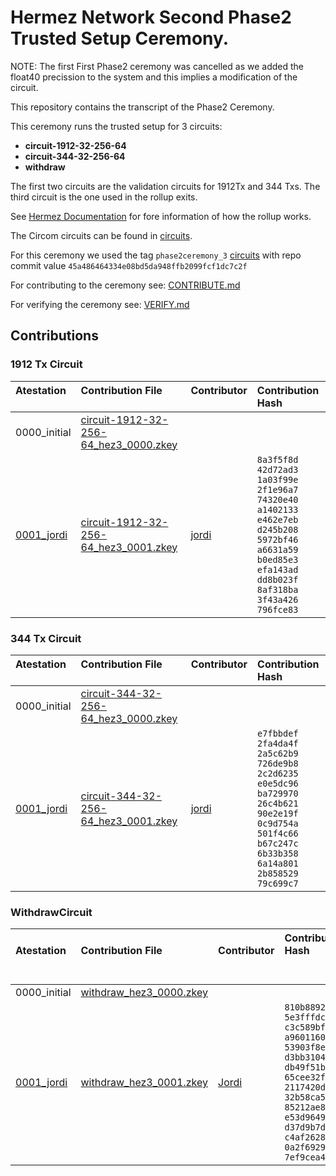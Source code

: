 # Hermez Network Second Phase2 Trusted Setup Ceremony.

NOTE: The first First Phase2 ceremony was cancelled as we added the float40
precission to the system and this implies a modification of the circuit.

This repository contains the transcript of the Phase2 Ceremony.

This ceremony runs the trusted setup for 3 circuits:

* **circuit-1912-32-256-64**
* **circuit-344-32-256-64**
* **withdraw**

The first two circuits are the validation circuits for 1912Tx and 344 Txs.  The third circuit is the one used in the rollup exits.

See [Hermez Documentation](https://docs.hermez.io/#/) for fore information of how the rollup works.

The Circom circuits can be found in [circuits](https://github.com/hermeznetwork/circuits).

For this ceremony we used the tag `phase2ceremony_3` [circuits](https://github.com/hermeznetwork/circuits) with repo commit value  `45a486464334e08bd5da948ffb2099fcf1dc7c2f`

For contributing to the ceremony see: [CONTRIBUTE.md](CONTRIBUTE.md)

For verifying the ceremony see: [VERIFY.md](VERIFY.md)

## Contributions

### 1912 Tx Circuit

| Atestation<br>&nbsp; | Contribution File<br>&nbsp; | Contributor<br>&nbsp; | Contribution Hash &nbsp; &nbsp; &nbsp; &nbsp; &nbsp; &nbsp; |
|:-----|:------------ |:-----|:--------------------------------------|
| 0000_initial | [circuit-1912-32-256-64_hez3_0000.zkey](https://hermez.s3-eu-west-1.amazonaws.com/circuit-1912-32-256-64_hez3_0000.zkey)     | |
| [0001_jordi](https://github.com/hermeznetwork/phase2ceremony_3/tree/main/0001_jordi) | [circuit-1912-32-256-64_hez3_0001.zkey](https://hermez.s3-eu-west-1.amazonaws.com/circuit-1912-32-256-64_hez3_0001.zkey)     | [jordi](https://keybase.io/jbaylina)  | `8a3f5f8d 42d72ad3`<br>`1a03f99e 2f1e96a7`<br>`74320e40 a1402133`<br>`e462e7eb d245b208`<br>`5972bf46 a6631a59`<br>`b0ed85e3 efa143ad`<br>`dd8b023f 8af318ba`<br>`3f43a426 796fce83` |



### 344 Tx Circuit

| Atestation<br>&nbsp; | Contribution File<br>&nbsp; | Contributor<br>&nbsp; | Contribution Hash &nbsp; &nbsp; &nbsp; &nbsp; |
|:-----|:------------ |:-----|:--------------------------------------|
| 0000_initial | [circuit-344-32-256-64_hez3_0000.zkey](https://hermez.s3-eu-west-1.amazonaws.com/circuit-344-32-256-64_hez3_0000.zkey)     | |
| [0001_jordi](https://github.com/hermeznetwork/phase2ceremony_3/tree/main/0001_jordi) | [circuit-344-32-256-64_hez3_0001.zkey](https://hermez.s3-eu-west-1.amazonaws.com/circuit-344-32-256-64_hez3_0001.zkey)     | [jordi](https://keybase.io/jbaylina)  | `e7fbbdef 2fa4da4f`<br>`2a5c62b9 726de9b8`<br>`2c2d6235 e0e5dc96`<br>`ba729970 26c4b621`<br>`90e2e19f 0c9d754a`<br>`501f4c66 b67c247c`<br>`6b33b358 6a14a801`<br>`2b858529 79c699c7` |


### WithdrawCircuit

| Atestation<br>&nbsp; | Contribution File<br>&nbsp; | Contributor<br>&nbsp; | Contribution Hash &nbsp; &nbsp; &nbsp; &nbsp; &nbsp; &nbsp; &nbsp; &nbsp; &nbsp; &nbsp; &nbsp; &nbsp;&nbsp; &nbsp; <br> &nbsp; |
|:-----|:------------ |:-----|:--------------------------------------|
| 0000_initial | [withdraw_hez3_0000.zkey](https://hermez.s3-eu-west-1.amazonaws.com/withdraw_hez3_0000.zkey)     | |
| [0001_jordi](https://github.com/hermeznetwork/phase2ceremony_3/tree/main/0001_jordi) | [withdraw_hez3_0001.zkey](https://hermez.s3-eu-west-1.amazonaws.com/withdraw_hez3_0001.zkey)     | [Jordi](https://keybase.io/jbaylina)  |     `810b8892 5e3fffdc`<br>`c3c589bf a9601160`<br>`53903f8e d3bb3104`<br>`db49f51b 65cee32f`<br>`2117420d 32b58ca5`<br>`85212ae8 e53d9649`<br>`d37d9b7d c4af2628`<br>`0a2f6929 7ef9cea4`|


